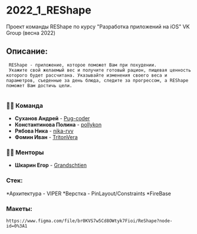# 2022_1_REShape
Проект команды REShape по курсу "Разработка приложений на iOS" VK Group (весна 2022)
## Описание:
     REShape - приложение, которое поможет Вам при похудении.
     Укажите свой желаемый вес и получите готовый рацион, пищевая ценность которого будет рассчитана. Указывайте изменения своего веса и параметров, съеденные за день блюда, следите за прогрессом, а REShape поможет Вам достичь цели.
          
### 👨‍💻 Команда
* **Суханов Андрей** - [Pug-coder](https://github.com/Pug-coder)
* **Константинова Полина** - [pollykon](https://github.com/orgs/R-E-Shape/people/pollykon)
* **Рябова Ника** - [nika-rvv](https://github.com/nika-rvv)
* **Фомин Иван** - [TritonVera](https://github.com/TritonVera)


### 🧑‍🏫  Менторы
* **Шкарин Егор** - [Grandschtien](https://github.com/Grandschtien)

### Стек:
*Архитектура - VIPER
*Верстка - PinLayout/Constraints 
*FireBase

### Макеты: 
    https://www.figma.com/file/br0KVS7w5Cd8OWtyk7Fioi/ReShape?node-id=0%3A1
